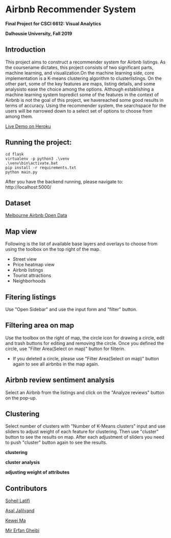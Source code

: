 # Airbnb Recommender System
**Final Project for CSCI 6612: Visual Analytics**

**Dalhousie University, Fall 2019**

## Introduction
This project aims to construct a recommender system for Airbnb listings. 
As the coursename dictates, this project consists of two significant parts,
machine learning, and visualization.On the machine learning side, 
core implementation is a K-means clustering algorithm to clusterlistings.
On the other part, some of the key features are maps, listing details, 
and some analysisto ease the choice among the options.  Although 
establishing a machine learning system topredict some of the features 
in the context of Airbnb is not the goal of this project, we havereached 
some good results in terms of accuracy. Using the recommender system, 
the searchspace for the users will be narrowed down to a select set of 
options to choose from among them.

[Live Demo on Heroku](airbnb-recommender.herokuapp.com)

## Running the project:
```
cd flask
virtualenv -p python3 .\venv
.\venv\bin\activate.bat
pip install -r requirements.txt
python main.py
```
After you have the backend running, please navigate to:
http://localhost:5000/

## Dataset
[Melbourne Airbnb Open Data](https://www.kaggle.com/tylerx/melbourne-airbnb-open-data)
## Map view
Following is the list of available base layers and overlays to choose from
using the toolbox on the top right
 of the map.
* Street view
* Price heatmap view
* Airbnb listings
* Tourist attractions
* Neighborhoods

## Fitering listings
Use "Open Sidebar" and use the input form and "filter" button.
## Filtering area on map
Use the toolbox on the right of map, the circle icon for drawing a circle, 
edit and trash buttons for editing and removing the circle. Once you defined
the circle, use "Filter Area(Select on map)" button for filterin.
<br>
* If you deleted a circle, please use "Filter Area(Select on map)" button again
to see all airbnbs in the map again.
  
## Airbnb review sentiment analysis
Select an Airbnb from the listings and click on the "Analyze reviews" button
on the pop-up.

## Clustering
Select number of clusters with "Number of K-Means clusters" input and 
use sliders to adjust weight of each feature for clustering. Then use "cluster"
button to see the results on map. After each adjustment of sliders you need
to push "cluster" button again to see the results.

**clustering**

**cluster analysis**

**adjusting weight of attributes**


## Contributors
[Soheil Latifi](mailto:Soheil.Latifi@dal.ca)

[Asal Jalilvand](mailto:Asal.Jalilvand@dal.ca)

[Kewei Ma](mailto:Kewei.Ma@dal.ca)

[Mir Erfan Gheibi](mailto:egheibi@dal.ca)